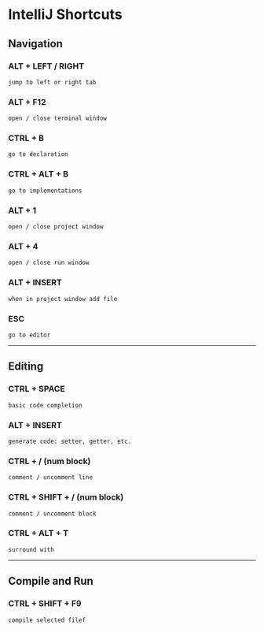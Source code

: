 # IntelliJ Shortcuts

## Navigation

### ALT + LEFT / RIGHT
    jump to left or right tab

### ALT + F12
    open / close terminal window

### CTRL + B
    go to declaration

### CTRL + ALT + B
    go to implementations

### ALT + 1
    open / close project window

### ALT + 4
    open / close run window

### ALT + INSERT
    when in project window add file

### ESC
    go to editor

---

## Editing

### CTRL + SPACE
    basic code completion

### ALT + INSERT
    generate code: setter, getter, etc.

### CTRL + / (num block)
    comment / uncomment line

### CTRL + SHIFT + / (num block)
    comment / uncomment block

### CTRL + ALT + T
    surround with

---

## Compile and Run

### CTRL + SHIFT + F9
    compile selected filef